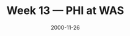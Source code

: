 ---
layout: game
title: Week 13 — PHI at WAS
season: 2000
game_id: 2000_13_PHI_WAS
week: 13
date: 2000-11-26
home_team: WAS
away_team: PHI
final_home: 20
final_away: 23
pbp_url: /assets/data/pbp/2000/2000_13_PHI_WAS.csv.gz
---